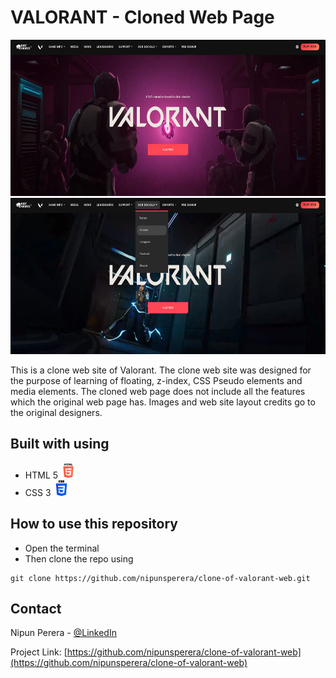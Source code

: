 <!-- ABOUT THE PROJECT -->
# <b>VALORANT - Cloned Web Page</b>

<img src="img/screenshot/01.png" width="600px" height="250px">
<img src="img/screenshot/02.png" width="600px" height="250px">


<p>This is a clone web site of Valorant. The clone web site was designed for the purpose of learning of floating, z-index, CSS Pseudo elements and media elements. The cloned web page does not include all the features which the original web page has. Images and web site layout credits go to the original designers.</p>





## Built with using

* HTML 5 <img src="img/icons/HTML5.png" width=25px>
* CSS 3 <img src="img/icons/CSS3.png" width=25px>
 



## How to use this repository

* Open the terminal
* Then clone the repo using 
```
git clone https://github.com/nipunsperera/clone-of-valorant-web.git
```


<!-- CONTACT -->
## Contact

Nipun Perera - [@LinkedIn](https://www.linkedin.com/in/nipunperera96/)

Project Link: [https://github.com/nipunsperera/clone-of-valorant-web](https://github.com/nipunsperera/clone-of-valorant-web)








<!-- MARKDOWN LINKS & IMAGES -->
<!-- https://www.markdownguide.org/basic-syntax/#reference-style-links -->